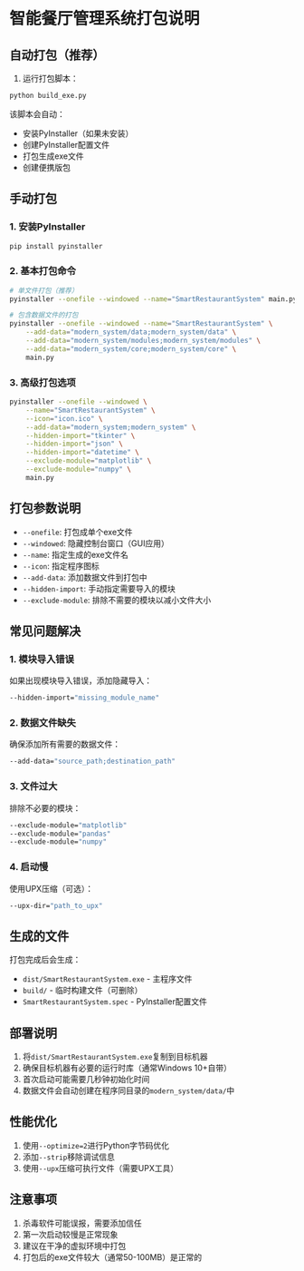 # 智能餐厅管理系统打包说明

## 自动打包（推荐）

1. 运行打包脚本：
```bash
python build_exe.py
```

该脚本会自动：
- 安装PyInstaller（如果未安装）
- 创建PyInstaller配置文件
- 打包生成exe文件
- 创建便携版包

## 手动打包

### 1. 安装PyInstaller
```bash
pip install pyinstaller
```

### 2. 基本打包命令
```bash
# 单文件打包（推荐）
pyinstaller --onefile --windowed --name="SmartRestaurantSystem" main.py

# 包含数据文件的打包
pyinstaller --onefile --windowed --name="SmartRestaurantSystem" \
    --add-data="modern_system/data;modern_system/data" \
    --add-data="modern_system/modules;modern_system/modules" \
    --add-data="modern_system/core;modern_system/core" \
    main.py
```

### 3. 高级打包选项
```bash
pyinstaller --onefile --windowed \
    --name="SmartRestaurantSystem" \
    --icon="icon.ico" \
    --add-data="modern_system;modern_system" \
    --hidden-import="tkinter" \
    --hidden-import="json" \
    --hidden-import="datetime" \
    --exclude-module="matplotlib" \
    --exclude-module="numpy" \
    main.py
```

## 打包参数说明

- `--onefile`: 打包成单个exe文件
- `--windowed`: 隐藏控制台窗口（GUI应用）
- `--name`: 指定生成的exe文件名
- `--icon`: 指定程序图标
- `--add-data`: 添加数据文件到打包中
- `--hidden-import`: 手动指定需要导入的模块
- `--exclude-module`: 排除不需要的模块以减小文件大小

## 常见问题解决

### 1. 模块导入错误
如果出现模块导入错误，添加隐藏导入：
```bash
--hidden-import="missing_module_name"
```

### 2. 数据文件缺失
确保添加所有需要的数据文件：
```bash
--add-data="source_path;destination_path"
```

### 3. 文件过大
排除不必要的模块：
```bash
--exclude-module="matplotlib"
--exclude-module="pandas"
--exclude-module="numpy"
```

### 4. 启动慢
使用UPX压缩（可选）：
```bash
--upx-dir="path_to_upx"
```

## 生成的文件

打包完成后会生成：
- `dist/SmartRestaurantSystem.exe` - 主程序文件
- `build/` - 临时构建文件（可删除）
- `SmartRestaurantSystem.spec` - PyInstaller配置文件

## 部署说明

1. 将`dist/SmartRestaurantSystem.exe`复制到目标机器
2. 确保目标机器有必要的运行时库（通常Windows 10+自带）
3. 首次启动可能需要几秒钟初始化时间
4. 数据文件会自动创建在程序同目录的`modern_system/data/`中

## 性能优化

1. 使用`--optimize=2`进行Python字节码优化
2. 添加`--strip`移除调试信息
3. 使用`--upx`压缩可执行文件（需要UPX工具）

## 注意事项

1. 杀毒软件可能误报，需要添加信任
2. 第一次启动较慢是正常现象
3. 建议在干净的虚拟环境中打包
4. 打包后的exe文件较大（通常50-100MB）是正常的
